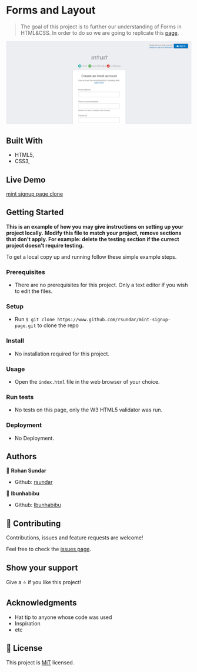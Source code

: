 # Forms and Layout

> The goal of this project is to further our understanding of Forms in HTML&CSS. In order to do so we are going to replicate this [page](https://htmlpreview.github.io/?https://github.com/rsundar/mint-signup-page/blob/development_branch/index.html). 

![screenshot](./screenshot.png)


## Built With

- HTML5,
- CSS3,


## Live Demo

[mint signup page clone](https://htmlpreview.github.io/?https://github.com/rsundar/mint-signup-page/blob/development_branch/index.html)


## Getting Started

**This is an example of how you may give instructions on setting up your project locally.**
**Modify this file to match your project, remove sections that don't apply. For example: delete the testing section if the currect project doesn't require testing.**


To get a local copy up and running follow these simple example steps.

### Prerequisites


- There are no prerequisites for this project. Only a text editor if you wish to edit the files.


### Setup


- Run ```$ git clone https://www.github.com/rsundar/mint-signup-page.git``` to clone the repo


### Install


- No installation required for this project.


### Usage

- Open the ```index.html``` file in the web browser of your choice.

### Run tests

- No tests on this page, only the W3 HTML5 validator was run.


### Deployment

- No Deployment.

## Authors

👤 **Rohan Sundar**

- Github: [rsundar](https://www.github.com/rsundar)


👤 **Ibunhabibu**

- Github: [Ibunhabibu](https://www.github.com/IBUNHABIBU)


## 🤝 Contributing

Contributions, issues and feature requests are welcome!

Feel free to check the [issues page](issues/).

## Show your support

Give a ⭐️ if you like this project!

## Acknowledgments

- Hat tip to anyone whose code was used
- Inspiration
- etc

## 📝 License

This project is [MiT](lic.url) licensed.